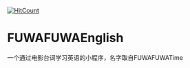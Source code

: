 [![HitCount](http://hits.dwyl.io/fatmanhappycode/FUWAFUWAEnglish.svg)](http://hits.dwyl.io/fatmanhappycode/FUWAFUWAEnglish)
# FUWAFUWAEnglish
一个通过电影台词学习英语的小程序，名字取自FUWAFUWATime
